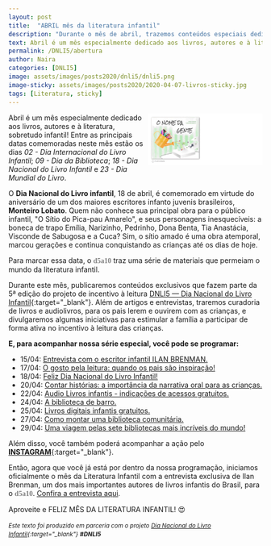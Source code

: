 ```yaml
---
layout: post
title:  "ABRIL mês da literatura infantil"
description: "Durante o mês de abril, trazemos conteúdos especiais dedicados aos livros e ao incentivo à leitura! São artigos, entrevistas e dicas muito legais para desenvolver o gosto pela leitura e transformá-la em um hábito para as crianças!"
text: Abril é um mês especialmente dedicado aos livros, autores e à literatura, sobretudo infantil...
permalink: /DNLI5/abertura
author: Naira
categories: [DNLI5]
image: assets/images/posts2020/dnli5/dnli5.png
image-sticky: assets/images/posts2020/2020-04-07-livros-sticky.jpg
tags: [Literatura, sticky]
---
```

<style>
.onomegente {float: right; width: 45%;}
.d5a10 {
  font-family: 'Crafty Girls', cursive;
  color:gray;
  font-weight: bold;
}
</style>
<a href="https://aprender.digital/"><img class="onomegente" src="/assets/images/o-nome-da-gente.gif" align="rigth"></a>
Abril é um mês especialmente dedicado aos livros, autores e à literatura, sobretudo infantil! Entre as principais datas comemoradas neste mês estão os dias *02 - Dia Internacional do Livro Infantil*; *09 - Dia da Biblioteca*; *18 - Dia Nacional do Livro Infantil* e *23 - Dia Mundial do Livro*.

O **Dia Nacional do Livro infantil**, 18 de abril, é comemorado em virtude do aniversário de um dos maiores escritores infanto juvenis brasileiros, **Monteiro Lobato**. Quem não conhece sua principal obra para o público infantil, "O Sítio do Pica-pau Amarelo", e seus personagens inesquecíveis: a boneca de trapo Emília, Narizinho, Pedrinho, Dona Benta, Tia Anastácia, Visconde de Sabugosa e a Cuca? Sim, o sítio amado é uma obra atemporal, marcou gerações e continua conquistando as crianças até os dias de hoje.

Para marcar essa data, o <spam class="d5a10">d5a10</spam> traz uma série de materiais que permeiam o mundo da literatura infantil. 

Durante este mês, publicaremos conteúdos exclusivos que fazem parte da 5ª edição do projeto de incentivo à leitura [DNLI5 &#8212; Dia Nacional do Livro Infantil](https://dnli.aprender.digital/){:target="_blank"}. Além de artigos e entrevistas, traremos curadoria de livros e audiolivros, para os pais lerem e ouvirem com as crianças, e divulgaremos algumas iniciativas para estimular a família a participar de forma ativa no incentivo à leitura das crianças.

**E, para acompanhar nossa série especial, você pode se programar:**
 * 15/04: [Entrevista com o escritor infantil ILAN BRENMAN.](/DNLI5/ilan-brenman)
 * 17/04: [O gosto pela leitura: quando os pais são inspiração!](/DNLI5/gosto-pela-leitura)
 * 18/04: [Feliz Dia Nacional do Livro Infantil!](/DNLI5/feliz-dia-nacional-livro-infantil)
 * 20/04: [Contar histórias: a importância da narrativa oral para as crianças.](/DNLI5/importancia-narrativa-oral)
 * 22/04: [Audio Livros infantis - indicações de acessos gratuitos.](/DNLI5/livros-para-ouvir)
 * 24/04: [A biblioteca de barro.](/DNLI5/biblioteca-muyinga)
 * 25/04: [Livros digitais infantis gratuitos.](/DNLI5/livros-digitais)
 * 27/04: [Como montar uma biblioteca comunitária.](/DNLI5/geloteca) 
 * 29/04: [Uma viagem pelas sete bibliotecas mais incríveis do mundo!](/DNLI5/bibliotecas-incriveis)

Além disso, você também poderá acompanhar a ação pelo [**INSTAGRAM**](https://www.instagram.com/d5a10/){:target="_blank"}. 

Então, agora que você já está por dentro da nossa programação, iniciamos oficialmente o mês da Literatura Infantil com a entrevista exclusiva de Ilan Brenman, um dos mais importantes autores de livros infantis do Brasil, para o <spam class="d5a10">d5a10</spam>. [Confira a entrevista aqui](/DNLI5/ilan-brenman).

Aproveite e FELIZ MÊS DA LITERATURA INFANTIL! 😍

<small><i>Este texto foi produzido em parceria com o projeto [Dia Nacional do Livro Infantil](https://dnli.aprender.digital){:target="_blank"} **#DNLI5**</i></small>